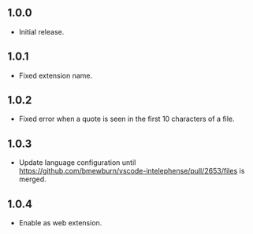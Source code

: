 ## 1.0.0
- Initial release.

## 1.0.1
- Fixed extension name.

## 1.0.2
- Fixed error when a quote is seen in the first 10 characters of a file.

## 1.0.3
- Update language configuration until https://github.com/bmewburn/vscode-intelephense/pull/2653/files is merged.

## 1.0.4
- Enable as web extension.
